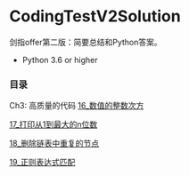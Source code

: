 # CodingTestV2Solution
剑指offer第二版：简要总结和Python答案。
- Python 3.6 or higher

### 目录
Ch3: 高质量的代码
[16_数值的整数次方](https://github.com/YangLiu14/CodingTestV2Solution/blob/master/ch3_高质量的代码/16_数值的整数次方.ipynb)

[17_打印从1到最大的n位数](https://github.com/YangLiu14/CodingTestV2Solution/blob/master/ch3_高质量的代码/17_打印从1到最大的n位数.ipynb)

[18_删除链表中重复的节点](https://github.com/YangLiu14/CodingTestV2Solution/blob/master/ch3_高质量的代码/18_删除链表中重复的节点.ipynb)

[19_正则表达式匹配](https://github.com/YangLiu14/CodingTestV2Solution/blob/master/ch3_高质量的代码/19_正则表达式匹配.ipynb)

